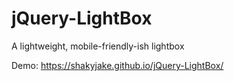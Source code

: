 # jQuery-LightBox
A lightweight, mobile-friendly-ish lightbox

Demo: https://shakyjake.github.io/jQuery-LightBox/
